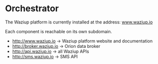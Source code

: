 
Orchestrator
============

The Waziup platform is currently installed at the address: www.waziup.io

Each component is reachable on its own subdomain.

- http://www.waziup.io -> Waziup platform website and documentation
- http://broker.waziup.io -> Orion data broker
- http://api.waziup.io -> all Waziup APIs
- http://sms.waziup.io -> SMS API


